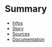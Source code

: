 # Summary

- [Infos](./home.md)
- [Story](./story.md)
- [Sources](./sources.md)
- [Documentation](./documentation.md)